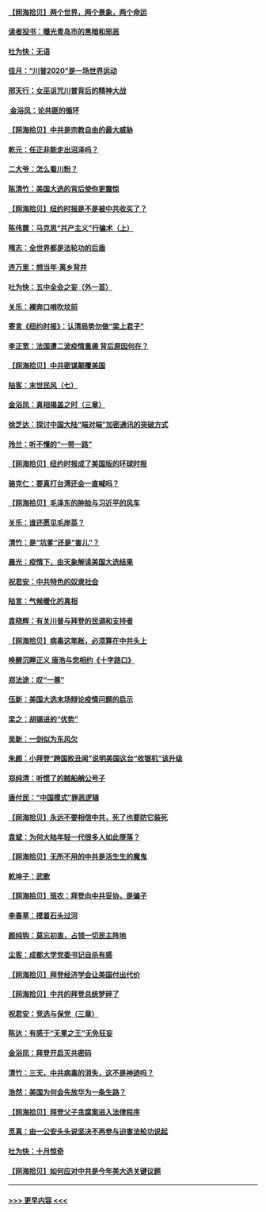 #### [【网海拾贝】两个世界，两个景象，两个命运](../pages/nsc993/n12521419.md?t=11040601) 
#### [读者投书：曝光青岛市的黑暗和邪恶](../pages/nsc993/n12520988.md?t=11040601) 
#### [吐为快：无语](../pages/nsc993/n12518588.md?t=11040601) 
#### [佳月：“川普2020”是一场世界运动](../pages/nsc993/n12518581.md?t=11040601) 
#### [邢天行：女巫诅咒川普背后的精神大战](../pages/nsc993/n12517257.md?t=11040601) 
#### [ 金浴凤：论共匪的循环](../pages/nsc993/n12517133.md?t=11040601) 
#### [【网海拾贝】中共是宗教自由的最大威胁](../pages/nsc993/n12516879.md?t=11040601) 
#### [乾元：任正非能走出沼泽吗？](../pages/nsc993/n12515831.md?t=11040601) 
#### [二大爷：怎么看川粉？](../pages/nsc993/n12515820.md?t=11040601) 
#### [陈清竹：美国大选的背后使你更震惊](../pages/nsc993/n12515589.md?t=11040601) 
#### [【网海拾贝】纽约时报是不是被中共收买了？](../pages/nsc993/n12515122.md?t=11040601) 
#### [陈伟霆：马克思“共产主义”行骗术（上）](../pages/nsc993/n12510217.md?t=11040601) 
#### [隋志：全世界都是法轮功的后盾](../pages/nsc993/n12510636.md?t=11040601) 
#### [连万里：想当年‧离乡背井](../pages/nsc993/n12510623.md?t=11040601) 
#### [吐为快：五中全会之妄（外一首）](../pages/nsc993/n12510470.md?t=11040601) 
#### [关乐：裸奔口哨吹坟前](../pages/nsc993/n12510403.md?t=11040601) 
#### [寄言《纽约时报》：认清局势勿做“梁上君子”](../pages/nsc993/n12510042.md?t=11040601) 
#### [李正宽：法国遭二波疫情重袭 背后原因何在？](../pages/nsc993/n12509971.md?t=11040601) 
#### [【网海拾贝】中共密谋颠覆美国](../pages/nsc993/n12509816.md?t=11040601) 
#### [陆客：末世民风（七）](../pages/nsc993/n12507822.md?t=11040601) 
#### [金浴凤：真相揭盖之时（三章）](../pages/nsc993/n12507804.md?t=11040601) 
#### [徐芝达：探讨中国大陆“端对端”加密通讯的突破方式](../pages/nsc993/n12507682.md?t=11040601) 
#### [玲兰：听不懂的“一带一路”](../pages/nsc993/n12507669.md?t=11040601) 
#### [【网海拾贝】纽约时报成了美国版的环球时报](../pages/nsc993/n12507053.md?t=11040601) 
#### [骆克仁：要真打台湾还会一直喊吗？](../pages/nsc993/n12506843.md?t=11040601) 
#### [【网海拾贝】毛泽东的肿脸与习近平的风车](../pages/nsc993/n12504537.md?t=11040601) 
#### [关乐：谁还愿见毛岸英？](../pages/nsc993/n12503866.md?t=11040601) 
#### [清竹：是“坑爹”还是“害儿”？](../pages/nsc993/n12503034.md?t=11040601) 
#### [晨光：疫情下，由天象解读美国大选结果](../pages/nsc993/n12502536.md?t=11040601) 
#### [祝君安：中共特色的奴隶社会](../pages/nsc993/n12501529.md?t=11040601) 
#### [陆言：气候暖化的真相](../pages/nsc993/n12501183.md?t=11040601) 
#### [袁晓辉：有关川普与拜登的民调和支持者](../pages/nsc993/n12500433.md?t=11040601) 
#### [【网海拾贝】病毒这笔账，必须算在中共头上](../pages/nsc993/n12500320.md?t=11040601) 
#### [唤醒沉睡正义 唐浩与您相约《十字路口》](../pages/nsc993/n12497980.md?t=11040601) 
#### [郑法途：叹“一尊”](../pages/nsc993/n12498837.md?t=11040601) 
#### [伍新：美国大选末场辩论疫情问题的启示](../pages/nsc993/n12498829.md?t=11040601) 
#### [梁之：胡锡进的“优势”](../pages/nsc993/n12498780.md?t=11040601) 
#### [吴新：一剑似为东风欠](../pages/nsc993/n12498772.md?t=11040601) 
#### [朱颜：小拜登“跨国败丑闻”说明美国这台“收银机”该升级](../pages/nsc993/n12498731.md?t=11040601) 
#### [郑纯清：听惯了的贼船艄公号子](../pages/nsc993/n12498721.md?t=11040601) 
#### [唐付民：“中国模式”罪恶逻辑](../pages/nsc993/n12498310.md?t=11040601) 
#### [【网海拾贝】永远不要相信中共，死了也要防它装死](../pages/nsc993/n12498162.md?t=11040601) 
#### [袁斌：为何大陆年轻一代很多人如此堕落？](../pages/nsc993/n12495696.md?t=11040601) 
#### [【网海拾贝】无所不用的中共是活生生的魔鬼](../pages/nsc993/n12495621.md?t=11040601) 
#### [乾坤子：武歌](../pages/nsc993/n12493391.md?t=11040601) 
#### [【网海拾贝】班农：拜登向中共妥协，是骗子](../pages/nsc993/n12492877.md?t=11040601) 
#### [李春草：摸着石头过河](../pages/nsc993/n12491121.md?t=11040601) 
#### [颜纯钩：莫忘初衷，占领一切民主阵地](../pages/nsc993/n12490965.md?t=11040601) 
#### [尘客：成都大学党委书记自杀有感](../pages/nsc993/n12490950.md?t=11040601) 
#### [【网海拾贝】拜登经济学会让美国付出代价](../pages/nsc993/n12489662.md?t=11040601) 
#### [【网海拾贝】中共的拜登总统梦碎了](../pages/nsc993/n12487896.md?t=11040601) 
#### [祝君安：竞选与保党（三章）](../pages/nsc993/n12487258.md?t=11040601) 
#### [陈达：有感于“无冕之王”无免狂妄](../pages/nsc993/n12485133.md?t=11040601) 
#### [金浴凤：拜登开启灭共密码](../pages/nsc993/n12485125.md?t=11040601) 
#### [清竹：三天，中共病毒的消失，这不是神迹吗？](../pages/nsc993/n12485027.md?t=11040601) 
#### [浩然：美国为何会先放华为一条生路？](../pages/nsc993/n12484997.md?t=11040601) 
#### [【网海拾贝】拜登父子贪腐案进入法律程序](../pages/nsc993/n12484957.md?t=11040601) 
#### [觅真：由一公安头头说坚决不再参与迫害法轮功说起](../pages/nsc993/n12484212.md?t=11040601) 
#### [吐为快：十月惊奇](../pages/nsc993/n12484172.md?t=11040601) 
#### [【网海拾贝】如何应对中共是今年美大选关键议题](../pages/nsc993/n12483755.md?t=11040601) 

----
#### [ >>> 更早内容 <<< ](../indexes/nsc993-earlier.md)

